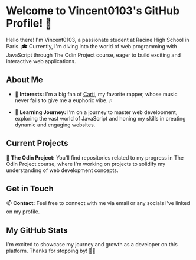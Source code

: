 # Welcome to Vincent0103's GitHub Profile! 👋

Hello there! I'm Vincent0103, a passionate student at Racine High School in Paris. 🎓 Currently, I'm diving into the world of web programming with JavaScript through The Odin Project course, eager to build exciting and interactive web applications.

## About Me

- 🌟 **Interests:** I'm a big fan of [Carti](https://genius.com/artists/Playboi-carti), my favorite rapper, whose music never fails to give me a euphoric vibe. 🎶

- 🚀 **Learning Journey:** I'm on a journey to master web development, exploring the vast world of JavaScript and honing my skills in creating dynamic and engaging websites.

## Current Projects

🔧 **The Odin Project:** You'll find repositories related to my progress in The Odin Project course, where I'm working on projects to solidify my understanding of web development concepts.

## Get in Touch

📫 **Contact:** Feel free to connect with me via email or any socials i've linked on my profile.

## My GitHub Stats

I'm excited to showcase my journey and growth as a developer on this platform. Thanks for stopping by! 🐱‍👤